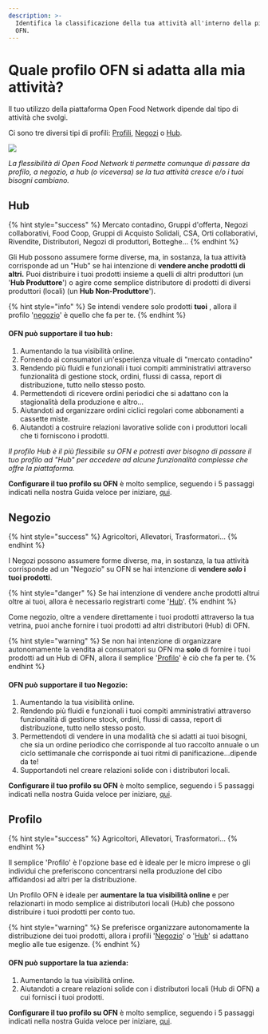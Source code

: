 ```yaml
---
description: >-
  Identifica la classificazione della tua attività all'interno della piattaforma
  OFN.
---
```


# Quale profilo OFN si adatta alla mia attività?

Il tuo utilizzo della piattaforma Open Food Network dipende dal tipo di attività che svolgi.

Ci sono tre diversi tipi di profili: [Profili](your-quick-start-on-ofn-given-who-you-are.md#profile), [Negozi](your-quick-start-on-ofn-given-who-you-are.md#shop) o [Hub](your-quick-start-on-ofn-given-who-you-are.md#hub).

![](<.gitbook/assets/l-flowchart (1).png>)

_La flessibilità di Open Food Network ti permette comunque di passare da profilo, a negozio, a hub (o viceversa) se la tua attività cresce e/o i tuoi bisogni cambiano._

## Hub

{% hint style="success" %}
Mercato contadino, Gruppi d'offerta, Negozi collaborativi, Food Coop, Gruppi di Acquisto Solidali, CSA, Orti collaborativi, Rivendite, Distributori, Negozi di produttori, Botteghe...&#x20;
{% endhint %}

Gli Hub possono assumere forme diverse, ma, in sostanza, la tua attività corrisponde ad un "Hub" se hai intenzione di **vendere anche prodotti di altri.** Puoi distribuire i tuoi prodotti insieme a quelli di altri produttori (un '**Hub Produttore**') o agire come semplice distributore di prodotti di diversi produttori (locali) (un **Hub Non-Produttore**').

{% hint style="info" %}
Se intendi vendere solo prodotti **tuoi** , allora il profilo '[negozio](your-quick-start-on-ofn-given-who-you-are.md#shop)' è quello che fa per te.
{% endhint %}

#### OFN può supportare il tuo hub:

1. Aumentando la tua visibilità online.
2. Fornendo ai consumatori un'esperienza vituale di "mercato contadino"
3. Rendendo più fluidi e funzionali i tuoi compiti amministrativi attraverso funzionalità di gestione stock, ordini, flussi di cassa, report di distribuzione, tutto nello stesso posto. &#x20;
4. Permettendoti di ricevere ordini periodici che si adattano con la stagionalità della produzione e altro...
5. Aiutandoti ad organizzare ordini ciclici regolari come abbonamenti a cassette miste.&#x20;
6. Aiutandoti a costruire relazioni lavorative solide con i produttori locali che ti forniscono i prodotti.&#x20;

_Il profilo Hub è il più flessibile su OFN e potresti aver bisogno di passare il tuo profilo ad "Hub" per accedere ad alcune funzionalità complesse che offre la piattaforma._&#x20;

**Configurare il tuo profilo su OFN** è molto semplice, seguendo i 5 passaggi indicati nella nostra Guida veloce per iniziare, [qui](quick-start-guides/multi-producers-shop-hub-quick-setup-guide.md).

## Negozio

{% hint style="success" %}
Agricoltori, Allevatori, Trasformatori...
{% endhint %}

I Negozi possono assumere forme diverse, ma, in sostanza, la tua attività corrisponde ad un "Negozio" su OFN se hai intenzione di **vendere **_**solo**_** i tuoi prodotti**.

{% hint style="danger" %}
Se hai intenzione di vendere anche prodotti altrui oltre ai tuoi, allora è necessario registrarti come '[Hub](your-quick-start-on-ofn-given-who-you-are.md#hub)'.
{% endhint %}

Come negozio, oltre a vendere direttamente i tuoi prodotti attraverso la tua vetrina, puoi anche fornire i tuoi prodotti ad altri distributori (Hub) di OFN.

{% hint style="warning" %}
Se non hai intenzione di organizzare autonomamente la vendita ai consumatori su OFN ma **solo** di fornire i tuoi prodotti ad un Hub di OFN, allora il semplice '[Profilo](your-quick-start-on-ofn-given-who-you-are.md#profile)' è ciò che fa per te.
{% endhint %}

#### OFN può supportare il tuo Negozio:&#x20;

1. Aumentando la tua visibilità online.
2. Rendendo più fluidi e funzionali i tuoi compiti amministrativi attraverso funzionalità di gestione stock, ordini, flussi di cassa, report di distribuzione, tutto nello stesso posto.&#x20;
3. Permettendoti di vendere in una modalità che si adatti ai tuoi bisogni, che sia un ordine periodico che corrisponde al tuo raccolto annuale o un ciclo settimanale che corrisponde ai tuoi ritmi di panificazione...dipende da te!
4. Supportandoti nel creare relazioni solide con i distributori locali.

**Configurare il tuo profilo su OFN** è molto semplice, seguendo i 5 passaggi indicati nella nostra Guida veloce per iniziare, [qui](quick-start-guides/multi-producers-shop-hub-quick-setup-guide.md).

## Profilo

{% hint style="success" %}
Agricoltori, Allevatori, Trasformatori...
{% endhint %}

Il semplice 'Profilo' è l'opzione base ed è ideale per le micro imprese o gli individui che preferiscono concentrarsi nella produzione del cibo affidandosi ad altri per la distribuzione.&#x20;

Un Profilo OFN è ideale per **aumentare la tua visibilità online** e per relazionarti in modo semplice ai distributori locali (Hub) che possono distribuire i tuoi prodotti per conto tuo.

{% hint style="warning" %}
Se preferisce organizzare autonomamente la distribuzione dei tuoi prodotti, allora i profili '[Negozio](your-quick-start-on-ofn-given-who-you-are.md#shop)' o '[Hub](your-quick-start-on-ofn-given-who-you-are.md#hub)' si adattano meglio alle tue esigenze.
{% endhint %}

#### OFN può supportare la tua azienda:

1. Aumentando la tua visibilità online.
2. Aiutandoti a creare relazioni solide con i distributori locali (Hub di OFN) a cui fornisci i tuoi prodotti.&#x20;

**Configurare il tuo profilo su OFN** è molto semplice, seguendo i 5 passaggi indicati nella nostra Guida veloce per iniziare, [qui](quick-start-guides/multi-producers-shop-hub-quick-setup-guide.md).
